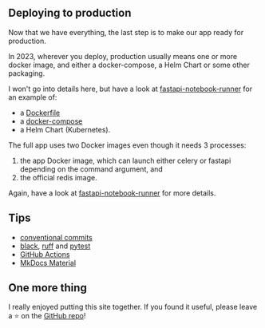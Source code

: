 ## Deploying to production

Now that we have everything, the last step is to make our app ready for production.

In 2023, wherever you deploy, production usually means one or more docker image,
and either a docker-compose, a Helm Chart or some other packaging.

I won't go into details here, but have a look at [fastapi-notebook-runner](
https://github.com/derlin/fastapi-notebook-runner) for an example of:

* a [Dockerfile](https://github.com/derlin/fastapi-notebook-runner/blob/main/Dockerfile)
* a [docker-compose](https://github.com/derlin/fastapi-notebook-runner/blob/main/docker-compose.yaml)
* a Helm Chart (Kubernetes).


The full app uses two Docker images even though it needs 3 processes:

1. the app Docker image, which can launch either celery or fastapi depending on the command argument, and
2. the official redis image.

Again, have a look at [fastapi-notebook-runner](https://github.com/derlin/fastapi-notebook-runner)
for more details.

## Tips

* [conventional commits](conventionalcommits.org/en/v1.0.0/)
* [black](https://github.com/psf/black), [ruff](https://github.com/charliermarsh/ruff)
  and [pytest](https://pytest.org)
* [GitHub Actions](https://docs.github.com/en/actions)
* [MkDocs Material](https://squidfunk.github.io/mkdocs-material)

## One more thing

I really enjoyed putting this site together. If you found it useful, please leave a :star:
on the [GitHub repo](https://github.com/derlin/introduction-to-fastapi-and-celery)!